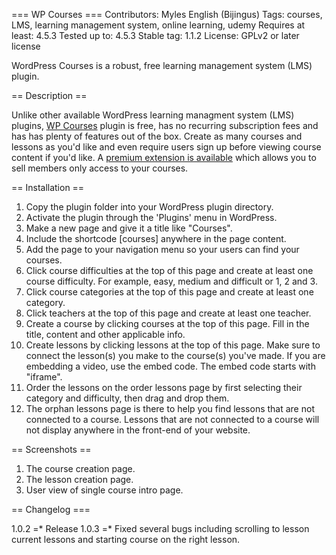 === WP Courses ===
Contributors: Myles English (Bijingus)
Tags: courses, LMS, learning management system, online learning, udemy
Requires at least: 4.5.3
Tested up to: 4.5.3
Stable tag: 1.1.2
License: GPLv2 or later license

WordPress Courses is a robust, free learning management system (LMS) plugin.  

== Description ==

Unlike other available WordPress learning managment system (LMS) plugins, <a href="http://wpcoursesplugin.com">WP Courses</a> plugin is free, has no recurring subscription fees and has has plenty of features out of the box.  Create as many courses and lessons as you'd like and even require users sign up before viewing course content if you'd like.  A <a href="http://wpcoursesplugin.com/product/wp-courses-paid-memberships-pro-integration/">premium extension is available</a> which allows you to sell members only access to your courses.

== Installation ==

1. Copy the plugin folder into your WordPress plugin directory.
2. Activate the plugin through the 'Plugins' menu in WordPress.
3. Make a new page and give it a title like "Courses".
4. Include the shortcode [courses] anywhere in the page content.
5. Add the page to your navigation menu so your users can find your courses.
6. Click course difficulties at the top of this page and create at least one course difficulty.  For example, easy, medium and difficult or 1, 2 and 3.
7. Click course categories at the top of this page and create at least one category.
8. Click teachers at the top of this page and create at least one teacher.
9. Create a course by clicking courses at the top of this page.  Fill in the title, content and other applicable info.
10. Create lessons by clicking lessons at the top of this page.  Make sure to connect the lesson(s) you make to the course(s) you've made.  If you are embedding a video, use the embed code.  The embed code starts with "iframe".
11. Order the lessons on the order lessons page by first selecting their category and difficulty, then drag and drop them.
12. The orphan lessons page is there to help you find lessons that are not connected to a course.  Lessons that are not connected to a course will not display anywhere in the front-end of your website.

== Screenshots ==

1. The course creation page.
2. The lesson creation page.
3. User view of single course intro page.

== Changelog === 

1.0.2 =* Release
1.0.3 =* Fixed several bugs including scrolling to lesson current lessons and starting course on the right lesson.